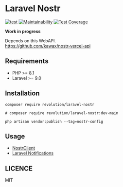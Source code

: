 Laravel Nostr
====
[![test](https://github.com/kawax/laravel-nostr/actions/workflows/test.yml/badge.svg)](https://github.com/kawax/laravel-nostr/actions/workflows/test.yml)
[![Maintainability](https://api.codeclimate.com/v1/badges/02a199563014d2dd8aca/maintainability)](https://codeclimate.com/github/kawax/laravel-nostr/maintainability)
[![Test Coverage](https://api.codeclimate.com/v1/badges/02a199563014d2dd8aca/test_coverage)](https://codeclimate.com/github/kawax/laravel-nostr/test_coverage)

**Work in progress**

Depends on this WebAPI.  
https://github.com/kawax/nostr-vercel-api

## Requirements
- PHP >= 8.1
- Laravel >= 9.0

## Installation

```shell
composer require revolution/laravel-nostr

# composer require revolution/laravel-nostr:dev-main

php artisan vendor:publish --tag=nostr-config
```

## Usage
- [NostrClient](./docs/nostr-client.md)
- [Laravel Notifications](./docs/notification.md)

## LICENCE
MIT
